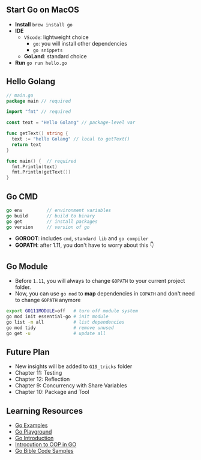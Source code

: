 

## Start Go on MacOS
- **Install** `brew install go`
- **IDE**
  - `VScode`: lightweight choice 
    - `go`: you will install other dependencies
    - `go snippets`
  - **GoLand**: standard choice
- **Run** `go run hello.go`


## Hello Golang
```go
// main.go
package main // required

import "fmt" // required

const text = "Hello Golang" // package-level var

func getText() string {
  text := "hello Golang" // local to getText()
  return text
}

func main() {  // required
  fmt.Println(text)
  fmt.Println(getText())
}

```


## Go CMD
```go
go env         // environment variables
go build       // build to binary
go get         // install packages
go version     // version of go
```
- **GOROOT**: includes `cmd`, `standard lib` and `go compiler`
- **GOPATH**: after 1.11, you don't have to worry about this 👇

## Go Module
- Before `1.11`, you will always to change `GOPATH` to your current project folder.
- Now, you can use `go mod` to **map** dependencies in `GOPATH` and don't need to change `GOPATH` anymore
```sh
export GO111MODULE=off   # turn off module system
go mod init essential-go # init module
go list -m all           # list dependencies
go mod tidy              # remove unused 
go get -u                # update all
```

## Future Plan
- New insights will be added to `G19_tricks` folder
- Chapter 11: Testing
- Chapter 12: Reflection
- Chapter 9: Concurrency with Share Variables
- Chapter 10: Package and Tool

## Learning Resources
- [Go Examples](https://gobyexample.com/interfaces)
- [Go Playground](https://goplay.space/)
- [Go Introduction](https://medium.com/rungo/go-introductory-tutorials-896aeda0fb8a)
- [Introcution to OOP in GO](https://code.egym.de/introduction-to-oop-in-golang-e4841a9c4e3e)
- [Go Bible Code Samples](https://github.com/adonovan/gopl.io)